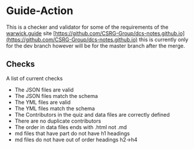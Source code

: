 # Guide-Action

This is a checker and validator for some of the requirements of the [warwick.guide](warwick.guide) site [https://github.com/CSRG-Group/dcs-notes.github.io](https://github.com/CSRG-Group/dcs-notes.github.io) this is currently only for the dev branch however will be for the master branch after the merge.

## Checks
A list of current checks

- The JSON files are valid
- The JSON files match the schema
- The YML files are valid
- The YML files match the schema
- The Contributors in the quiz and data files are correctly defined
- There are no duplicate contributors
- The order in data files ends with .html not .md
- md files that have part do not have h1 headings
- md files do not have out of order headings h2->h4